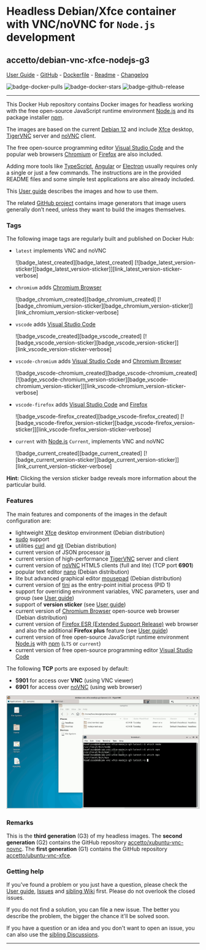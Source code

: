 # Headless Debian/Xfce container with VNC/noVNC for `Node.js` development

## accetto/debian-vnc-xfce-nodejs-g3

[User Guide][this-user-guide] - [GitHub][this-github] - [Dockerfile][this-dockerfile] - [Readme][this-readme-full] - [Changelog][this-changelog]

![badge-docker-pulls][badge-docker-pulls]
![badge-docker-stars][badge-docker-stars]
![badge-github-release][badge-github-release]

***

This Docker Hub repository contains Docker images for headless working with the free open-source JavaScript runtime environment [Node.js][nodejs] and its package installer [npm][npm].

The images are based on the current [Debian 12][docker-debian] and include [Xfce][xfce] desktop, [TigerVNC][tigervnc] server and [noVNC][novnc] client.

The free open-source programming editor [Visual Studio Code][vscode] and the popular web browsers [Chromium][chromium] or [Firefox][firefox] are also included.

Adding more tools like [TypeScript][typescript], [Angular][angular] or [Electron][electron] usually requires only a single or just a few commands.
The instructions are in the provided README files and some simple test applications are also already included.

This [User guide][this-user-guide] describes the images and how to use them.

The related [GitHub project][this-github] contains image generators that image users generally don’t need, unless they want to build the images themselves.

### Tags

The following image tags are regularly built and published on Docker Hub:

<!-- markdownlint-disable MD052 -->

- `latest` implements VNC and noVNC

    ![badge_latest_created][badge_latest_created]
    [![badge_latest_version-sticker][badge_latest_version-sticker]][link_latest_version-sticker-verbose]

- `chromium` adds [Chromium Browser][chromium]

    ![badge_chromium_created][badge_chromium_created]
    [![badge_chromium_version-sticker][badge_chromium_version-sticker]][link_chromium_version-sticker-verbose]

- `vscode` adds [Visual Studio Code][vscode]

    ![badge_vscode_created][badge_vscode_created]
    [![badge_vscode_version-sticker][badge_vscode_version-sticker]][link_vscode_version-sticker-verbose]

- `vscode-chromium` adds [Visual Studio Code][vscode] and [Chromium Browser][chromium]

    ![badge_vscode-chromium_created][badge_vscode-chromium_created]
    [![badge_vscode-chromium_version-sticker][badge_vscode-chromium_version-sticker]][link_vscode-chromium_version-sticker-verbose]

- `vscode-firefox` adds [Visual Studio Code][vscode] and [Firefox][firefox]

    ![badge_vscode-firefox_created][badge_vscode-firefox_created]
    [![badge_vscode-firefox_version-sticker][badge_vscode-firefox_version-sticker]][link_vscode-firefox_version-sticker-verbose]

- `current` with [Node.js][nodejs] `Current`, implements VNC and noVNC

    ![badge_current_created][badge_current_created]
    [![badge_current_version-sticker][badge_current_version-sticker]][link_current_version-sticker-verbose]

<!-- markdownlint-enable MD052 -->

**Hint:** Clicking the version sticker badge reveals more information about the particular build.

### Features

The main features and components of the images in the default configuration are:

- lightweight [Xfce][xfce] desktop environment (Debian distribution)
- [sudo][sudo] support
- utilities [curl][curl] and [git][git] (Debian distribution)
- current version of JSON processor [jq][jq]
- current version of high-performance [TigerVNC][tigervnc] server and client
- current version of [noVNC][novnc] HTML5 clients (full and lite) (TCP port **6901**)
- popular text editor [nano][nano] (Debian distribution)
- lite but advanced graphical editor [mousepad][mousepad] (Debian distribution)
- current version of [tini][tini] as the entry-point initial process (PID 1)
- support for overriding environment variables, VNC parameters, user and group (see [User guide][this-user-guide-using-containers])
- support of **version sticker** (see [User guide][this-user-guide-version-sticker])
- current version of [Chromium Browser][chromium] open-source web browser (Debian distribution)
- current version of [Firefox ESR (Extended Support Release)][firefox] web browser and also the additional **Firefox plus** feature (see [User guide][this-user-guide-firefox-plus])
- current version of free open-source JavaScript runtime environment [Node.js][nodejs] with [npm][npm] (`LTS` or `current`)
- current version of free open-source programming editor [Visual Studio Code][vscode]

The following **TCP** ports are exposed by default:

- **5901** for access over **VNC** (using VNC viewer)
- **6901** for access over [noVNC][novnc] (using web browser)

![container-screenshot][this-screenshot-container]

### Remarks

This is the **third generation** (G3) of my headless images.
The **second generation** (G2) contains the GitHub repository [accetto/xubuntu-vnc-novnc][accetto-github-xubuntu-vnc-novnc].
The **first generation** (G1) contains the GitHub repository [accetto/ubuntu-vnc-xfce][accetto-github-ubuntu-vnc-xfce].

### Getting help

If you've found a problem or you just have a question, please check the [User guide][this-user-guide], [Issues][this-issues] and [sibling Wiki][sibling-wiki] first.
Please do not overlook the closed issues.

If you do not find a solution, you can file a new issue.
The better you describe the problem, the bigger the chance it'll be solved soon.

If you have a question or an idea and you don't want to open an issue, you can also use the [sibling Discussions][sibling-discussions].

***

[this-user-guide]: https://accetto.github.io/user-guide-g3/

[this-user-guide-version-sticker]: https://accetto.github.io/user-guide-g3/version-sticker/

[this-user-guide-using-containers]: https://accetto.github.io/user-guide-g3/using-containers/

[this-user-guide-firefox-plus]: https://accetto.github.io/user-guide-g3/firefox-plus/

[this-changelog]: https://github.com/accetto/headless-coding-g3/blob/master/CHANGELOG.md

[this-github]: https://github.com/accetto/headless-coding-g3/

[this-issues]: https://github.com/accetto/headless-coding-g3/issues

[this-readme-full]: https://github.com/accetto/headless-coding-g3/blob/master/docker/xfce-nodejs/README.md

[sibling-discussions]: https://github.com/accetto/ubuntu-vnc-xfce-g3/discussions

[sibling-wiki]: https://github.com/accetto/ubuntu-vnc-xfce-g3/wiki

[this-dockerfile]: https://github.com/accetto/headless-coding-g3/blob/master/docker/Dockerfile.xfce.nodejs

[this-screenshot-container]: https://raw.githubusercontent.com/accetto/headless-coding-g3/master/docker/doc/images/animation-headless-coding-nodejs-live.gif

[accetto-github-xubuntu-vnc-novnc]: https://github.com/accetto/xubuntu-vnc-novnc/

[accetto-github-ubuntu-vnc-xfce]: https://github.com/accetto/ubuntu-vnc-xfce

[docker-debian]: https://hub.docker.com/_/debian/

[angular]: https://angular.io/
[chromium]: https://www.chromium.org/Home
[curl]: http://manpages.ubuntu.com/manpages/bionic/man1/curl.1.html
[electron]: https://www.electronjs.org/
[firefox]: https://www.mozilla.org
[git]: https://git-scm.com/
[nodejs]: https://www.nodejs.org/
[jq]: https://stedolan.github.io/jq/
[mousepad]: https://github.com/codebrainz/mousepad
[nano]: https://www.nano-editor.org/
[novnc]: https://github.com/kanaka/noVNC
[npm]: https://www.npmjs.com/
[sudo]: https://www.sudo.ws/
[tigervnc]: http://tigervnc.org
[tini]: https://github.com/krallin/tini
[typescript]: https://www.typescriptlang.org/
[vscode]: https://code.visualstudio.com/
[xfce]: http://www.xfce.org

[badge-github-release]: https://badgen.net/github/release/accetto/headless-coding-g3?icon=github&label=release

[badge-docker-pulls]: https://badgen.net/docker/pulls/accetto/debian-vnc-xfce-nodejs-g3?icon=docker&label=pulls

[badge-docker-stars]: https://badgen.net/docker/stars/accetto/debian-vnc-xfce-nodejs-g3?icon=docker&label=stars

<!-- Appendix will be added by util-readme.sh -->
